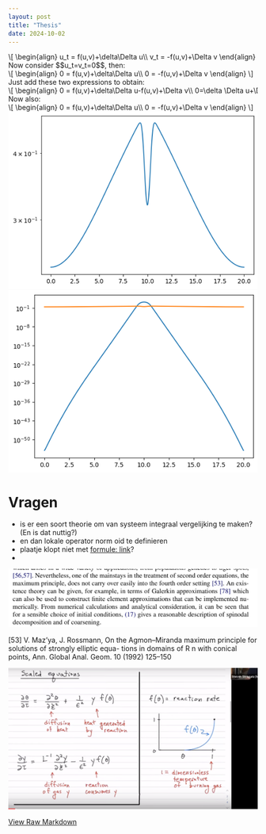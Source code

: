```yaml
---
layout: post
title: "Thesis"
date: 2024-10-02
---
```


<style>
.math-container {
    max-width: 100%;
    overflow-x: auto;
    white-space: nowrap;
}
</style>

<div class="math-container">\[
\begin{align}
u_t = f(u,v)+\delta\Delta u\\
v_t = -f(u,v)+\Delta v
\end{align}
\]</div>
Now consider $$u_t=v_t=0$$, then:
<div class="math-container">\[
\begin{align}
0 = f(u,v)+\delta\Delta u\\
0 = -f(u,v)+\Delta v
\end{align}
\]</div>
Just add these two expressions to obtain:
<div class="math-container">\[
\begin{align}
0 = f(u,v)+\delta\Delta u-f(u,v)+\Delta v\\
0=\delta \Delta u+\Delta v\implies \Delta v=\delta \Delta u
\end{align}
\]</div>
Now also:
<div class="math-container">\[
\begin{align}
0 = f(u,v)+\delta\Delta u\\
0 = -f(u,v)+\Delta v
\end{align}
\]</div>

<img src="/assets/images/Pasted image 20231201202900.png" class="img-fluid rounded z-depth-1" alt="Pasted image 20231201202900.png">
<img src="/assets/images/Pasted image 20231201202910.png" class="img-fluid rounded z-depth-1" alt="Pasted image 20231201202910.png">

# Vragen
- is er een soort theorie om van systeem integraal vergelijking te maken? (En is dat nuttig?)
- en dan lokale operator norm oid te definieren
- plaatje klopt niet met [formule: link](https://www.wolframalpha.com/input?i=ContourPlot%5Bu*v+-+%284*u%29%2F%28u+%2B+2%29+%3D+0%2C+%7Bu%2C+0%2C+10%7D%2C+%7Bv%2C+0%2C+10%7D%5D)? 
- 


<img src="/assets/images/Pasted image 20231206133814.png" class="img-fluid rounded z-depth-1" alt="Pasted image 20231206133814.png">

[53] V. Maz’ya, J. Rossmann, On the Agmon–Miranda maximum principle for solutions of strongly elliptic equa-
tions in domains of R n with conical points, Ann. Global Anal. Geom. 10 (1992) 125–150



<img src="/assets/images/Pasted image 20240127230545.png" class="img-fluid rounded z-depth-1" alt="Pasted image 20240127230545.png">

[View Raw Markdown](/assets/md/Thesis.md)
